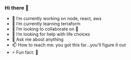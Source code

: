 ### Hi there 👋

- 🔭 I’m currently working on node, react, aws
- 🌱 I’m currently learning terraform
- 👯 I’m looking to collaborate on 🍺
- 🤔 I’m looking for help with life choices
- 💬 Ask me about anything
- 📫 How to reach me: you got this far...you'll figure it out
- ⚡ Fun fact: 🤔
